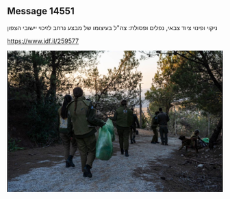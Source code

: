 ## Message 14551

ניקוי ופינוי ציוד צבאי, נפלים ופסולת: 
צה"ל בעיצומו של מבצע נרחב לזיכוי יישובי הצפון

https://www.idf.il/259577

![Photo](14551/14551_photo.jpg)
